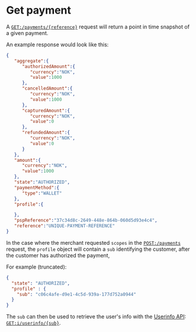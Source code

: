 <!-- START_METADATA
---
sidebar_label: Get payment
sidebar_position: 90
---
END_METADATA -->

# Get payment

A [`GET:/payments/{reference}`][get-payment-endpoint]
request will return a point in time snapshot of a given payment.

An example response would look like this:
```json
{
   "aggregate":{
      "authorizedAmount":{
         "currency":"NOK",
         "value":1000
      },
      "cancelledAmount":{
         "currency":"NOK",
         "value":1000
      },
      "capturedAmount":{
         "currency":"NOK",
         "value":0
      },
      "refundedAmount":{
         "currency":"NOK",
         "value":0
      }
   },
   "amount":{
      "currency":"NOK",
      "value":1000
   },
   "state":"AUTHORIZED",
   "paymentMethod":{
      "type":"WALLET"
   },
   "profile":{

   },
   "pspReference":"37c34d8c-2649-448e-864b-060d5d93e4c4",
   "reference":"UNIQUE-PAYMENT-REFERENCE"
}
```

In the case where the merchant requested `scopes` in the
[`POST:/payments`][create-payment-endpoint]
request, the `profile` object will contain a `sub` identifying the customer,
after the customer has authorized the payment,

For example (truncated):

```json
{
  "state": "AUTHORIZED",
  "profile" : {
    "sub": "c06c4afe-d9e1-4c5d-939a-177d752a0944"
  }
}
```

The `sub` can then be used to retrieve the user's info with the
[Userinfo API](https://developer.vippsmobilepay.com/docs/APIs/userinfo-api):
[`GET:i/userinfo/{sub}`](https://developer.vippsmobilepay.com/api/userinfo#operation/getUserinfo).

[get-payment-endpoint]: https://vippsas.github.io/vipps-developer-docs/api/epayment#tag/QueryPayments/operation/getPayment
[create-payment-endpoint]: https://vippsas.github.io/vipps-developer-docs/api/epayment#tag/CreatePayments/operation/createPayment
